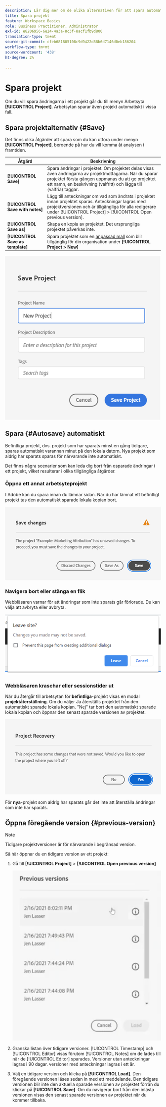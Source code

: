 ```yaml
---
description: Lär dig mer om de olika alternativen för att spara automatiskt, spara som, spara som mall och öppna tidigare versioner.
title: Spara projekt
feature: Workspace Basics
role: Business Practitioner, Administrator
exl-id: e8206956-6e24-4a3a-8c3f-8acf1fb9d800
translation-type: tm+mt
source-git-commit: cfeb681805108c9d9422d88b6d7146d0eb186204
workflow-type: tm+mt
source-wordcount: '438'
ht-degree: 2%

---
```


# Spara projekt

Om du vill spara ändringarna i ett projekt går du till menyn Arbetsyta **[!UICONTROL Project]**. Arbetsytan sparar även projekt automatiskt i vissa fall.

## Spara projektalternativ {#Save}

Det finns olika åtgärder att spara som du kan utföra under menyn **[!UICONTROL Project]**, beroende på hur du vill komma åt analysen i framtiden.

| Åtgärd | Beskrivning |
|---|---| 
| **[!UICONTROL Save]** | Spara ändringar i projektet. Om projektet delas visas även ändringarna av projektmottagarna. När du sparar projektet första gången uppmanas du att ge projektet ett namn, en beskrivning (valfritt) och lägga till (valfria) taggar. |
| **[!UICONTROL Save with notes]** | Lägg till anteckningar om vad som ändrats i projektet innan projektet sparas. Anteckningar lagras med projektversionen och är tillgängliga för alla redigerare under [!UICONTROL Project] > [!UICONTROL Open previous version]. |
| **[!UICONTROL Save as]** | Skapa en kopia av projektet. Det ursprungliga projektet påverkas inte. |
| **[!UICONTROL Save as template]** | Spara projektet som en [anpassad mall](https://docs.adobe.com/content/help/sv-SE/analytics/analyze/analysis-workspace/build-workspace-project/starter-projects.html) som blir tillgänglig för din organisation under **[!UICONTROL Project > New]** |

![](assets/save-project.png)

## Spara {#Autosave} automatiskt

Befintliga projekt, dvs. projekt som har sparats minst en gång tidigare, sparas automatiskt varannan minut på den lokala datorn. Nya projekt som aldrig har sparats sparas för närvarande inte automatiskt.

Det finns några scenarier som kan leda dig bort från osparade ändringar i ett projekt, vilket resulterar i olika tillgängliga åtgärder.

### Öppna ett annat arbetsyteprojekt

I Adobe kan du spara innan du lämnar sidan. När du har lämnat ett befintligt projekt tas den automatiskt sparade lokala kopian bort.

![](assets/existing-save.png)

### Navigera bort eller stänga en flik

Webbläsaren varnar för att ändringar som inte sparats går förlorade. Du kan välja att avbryta eller avbryta.

![](assets/browser-image.png)

### Webbläsaren kraschar eller sessionstider ut

När du återgår till arbetsytan för **befintliga**-projekt visas en modal **projektåterställning**. Om du väljer Ja återställs projektet från den automatiskt sparade lokala kopian. &quot;Nej&quot; tar bort den automatiskt sparade lokala kopian och öppnar den senast sparade versionen av projektet.

![](assets/project-recovery.png)

För **nya**-projekt som aldrig har sparats går det inte att återställa ändringar som inte har sparats.

## Öppna föregående version {#previous-version}

>[!NOTE]
>
>Tidigare projektversioner är för närvarande i begränsad version.

Så här öppnar du en tidigare version av ett projekt:

1. Gå till **[!UICONTROL Project]** > **[!UICONTROL Open previous version]**

   ![](assets/previous-versions.png)

1. Granska listan över tidigare versioner.
   [!UICONTROL Timestamp] och  [!UICONTROL Editor] visas förutom  [!UICONTROL Notes] om de lades till när de  [!UICONTROL Editor] sparades. Versioner utan anteckningar lagras i 90 dagar. versioner med anteckningar lagras i ett år.
1. Välj en tidigare version och klicka på **[!UICONTROL Load]**.
Den föregående versionen läses sedan in med ett meddelande. Den tidigare versionen blir inte den aktuella sparade versionen av projektet förrän du klickar på **[!UICONTROL Save]**. Om du navigerar bort från den inlästa versionen visas den senast sparade versionen av projektet när du kommer tillbaka.
